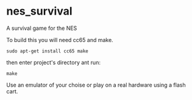 # nes_survival
A survival game for the NES

To build this you will need cc65 and make.

<code>sudo apt-get install cc65 make</code>

then enter project's directory ant run:

<code>make</code>

Use an emulator of your choise or play on a real hardware using a flash cart. 
